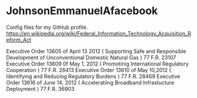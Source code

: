 # JohnsonEmmanuelAfacebook
Config files for my GitHub profile.
https://en.wikipedia.org/wiki/Federal_Information_Technology_Acquisition_Reform_Act

Executive Order 13605 of April 13 2012 ( Supporting Safe and Responsible Development of Unconventional Domestic Natural Gas )
77 F.R. 23107
Executive Order 13609 0f May 1, 2012 ( Promotinig International Regulatory Cooperation )
77 F.R. 26413
Executive Order 13610 of May 10,2012 ( Identifying and Reducing Regulatory Burdens )
77 F.R. 28469
Executive Order 13616 of June 14, 2012 ( Acceleratiing Broadband Infrastucture Deployment )
77 F.R. 36903
